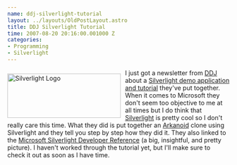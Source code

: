 ```yaml
--- 
name: ddj-silverlight-tutorial
layout: ../layouts/OldPostLayout.astro
title: DDJ Silverlight Tutorial
time: 2007-08-20 20:16:00.001000 Z
categories: 
- Programming
- Silverlight
---
```

<img src="http://silverlight.net/Themes/silverlight/images/logo.jpg" style="margin: 10px 10px 0pt 0pt; float: left; width: 257px; height: 101px;" title="Silverlight Logo" />I just got a newsletter from <a href="http://www.ddj.com/">DDJ</a> about a <a href="http://ddjsilverlight.com/">Silverlight demo application and tutorial</a> they've put together. When it comes to Microsoft they don't seem too objective to me at all times but I do think that <a href="http://silverlight.net/">Silverlight</a> is pretty cool so I don't really care this time.
What they did is put together an <a href="http://en.wikipedia.org/wiki/Arkanoid">Arkanoid</a> clone using Silverlight and they tell you step by step how they did it. They also linked to the <a href="http://ddjsilverlight.com/tutorial/images/dev_reference.png">Microsoft Silverlight Developer Reference</a> (a big, insightful, and pretty picture). I haven't worked through the tutorial yet, but I'll make sure to check it out as soon as I have time.

